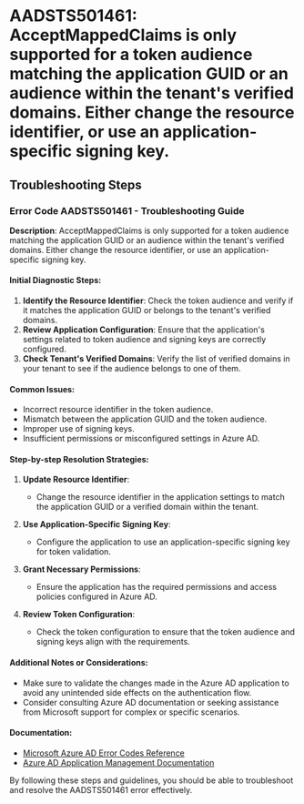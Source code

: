 # AADSTS501461: AcceptMappedClaims is only supported for a token audience matching the application GUID or an audience within the tenant's verified domains. Either change the resource identifier, or use an application-specific signing key.


## Troubleshooting Steps
### Error Code AADSTS501461 - Troubleshooting Guide

**Description**: AcceptMappedClaims is only supported for a token audience matching the application GUID or an audience within the tenant's verified domains. Either change the resource identifier, or use an application-specific signing key.

#### Initial Diagnostic Steps:
1. **Identify the Resource Identifier**: Check the token audience and verify if it matches the application GUID or belongs to the tenant's verified domains.
2. **Review Application Configuration**: Ensure that the application's settings related to token audience and signing keys are correctly configured.
3. **Check Tenant's Verified Domains**: Verify the list of verified domains in your tenant to see if the audience belongs to one of them.

#### Common Issues:
- Incorrect resource identifier in the token audience.
- Mismatch between the application GUID and the token audience.
- Improper use of signing keys.
- Insufficient permissions or misconfigured settings in Azure AD.

#### Step-by-step Resolution Strategies:
1. **Update Resource Identifier**:
   - Change the resource identifier in the application settings to match the application GUID or a verified domain within the tenant.

2. **Use Application-Specific Signing Key**:
   - Configure the application to use an application-specific signing key for token validation.
  
3. **Grant Necessary Permissions**:
   - Ensure the application has the required permissions and access policies configured in Azure AD.

4. **Review Token Configuration**:
   - Check the token configuration to ensure that the token audience and signing keys align with the requirements.

#### Additional Notes or Considerations:
- Make sure to validate the changes made in the Azure AD application to avoid any unintended side effects on the authentication flow.
- Consider consulting Azure AD documentation or seeking assistance from Microsoft support for complex or specific scenarios.

#### Documentation:
- [Microsoft Azure AD Error Codes Reference](https://docs.microsoft.com/en-us/azure/active-directory/develop/reference-aadsts-error-codes)
- [Azure AD Application Management Documentation](https://docs.microsoft.com/en-us/azure/active-directory/develop/quickstart-configure-app-access-web-apis)

By following these steps and guidelines, you should be able to troubleshoot and resolve the AADSTS501461 error effectively.
